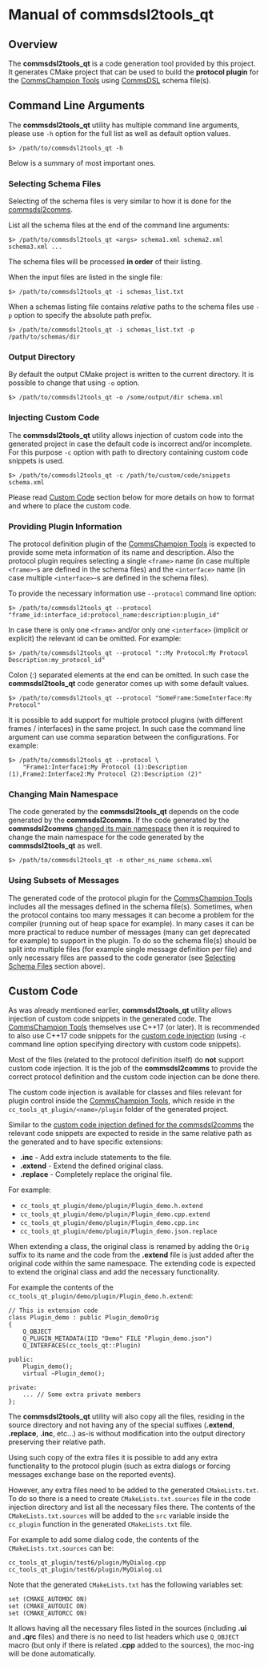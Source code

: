 # Manual of **commsdsl2tools_qt**

## Overview
The **commsdsl2tools_qt** is a code generation tool provided by this project.
It generates CMake project that can be used to build the **protocol plugin** for the
[CommsChampion Tools](https://github.com/commschamp/cc_tools_qt) using
[CommsDSL](https://commschamp.github.io/commsdsl_spec/) schema file(s).

## Command Line Arguments
The **commsdsl2tools_qt** utility has multiple command line arguments, please
use `-h` option for the full list as well as default option values. 

```
$> /path/to/commsdsl2tools_qt -h
```
Below is a summary of most important ones.

### Selecting Schema Files
Selecting of the schema files is very similar to how it is done for the
[commsdsl2comms](Manual_commsdsl2comms.md#selecting-schema-files).

List all the schema files at the end of the command line arguments:

```
$> /path/to/commsdsl2tools_qt <args> schema1.xml schema2.xml schema3.xml ...
```
The schema files will be processed **in order** of their listing.

When the input files are listed in the single file:
```
$> /path/to/commsdsl2tools_qt -i schemas_list.txt
```

When a schemas listing file contains *relative* paths to the schema files use
`-p` option to specify the absolute path prefix.
```
$> /path/to/commsdsl2tools_qt -i schemas_list.txt -p /path/to/schemas/dir
```

### Output Directory
By default the output CMake project is written to the current directory. It
is possible to change that using `-o` option.
```
$> /path/to/commsdsl2tools_qt -o /some/output/dir schema.xml
```

### Injecting Custom Code
The **commsdsl2tools_qt** utility allows injection of custom code into the
generated project in case the default code is incorrect and/or incomplete. For this
purpose `-c` option with path to directory containing custom code snippets is used.
```
$> /path/to/commsdsl2tools_qt -c /path/to/custom/code/snippets schema.xml
```
Please read [Custom Code](#custom-code) section below for more details on
how to format and where to place the custom code.

### Providing Plugin Information
The protocol definition plugin of the [CommsChampion Tools](https://github.com/commschamp/cc_tools_qt)
is expected to provide some meta information of its name and description.
Also the protocol plugin requires selecting a single `<frame>` name
(in case multiple `<frame>`-s are defined in the schema files) and the
`<interface>` name (in case multiple `<interface>`-s are defined in the schema
files).

To provide the necessary information use `--protocol` command line option:

```
$> /path/to/commsdsl2tools_qt --protocol "frame_id:interface_id:protocol_name:description:plugin_id"
```

In case there is only one `<frame>` and/or only one `<interface>` (implicit or explicit)
the relevant id can be omitted. For example:

```
$> /path/to/commsdsl2tools_qt --protocol "::My Protocol:My Protocol Description:my_protocol_id"
```

Colon (:) separated elements at the end can be omitted. In such case the **commsdsl2tools_qt** code
generator comes up with some default values.

```
$> /path/to/commsdsl2tools_qt --protocol "SomeFrame:SomeInterface:My Protocol"
```

It is possible to add support for multiple protocol plugins (with different frames / interfaces)
in the same project. In such case the command line argument can use comma separation
between the configurations. For example:

```
$> /path/to/commsdsl2tools_qt --protocol \
    "Frame1:Interface1:My Protocol (1):Description (1),Frame2:Interface2:My Protocol (2):Description (2)"
```

### Changing Main Namespace
The code generated by the **commsdsl2tools_qt** depends on the code generated by
the **commsdsl2comms**. If the code generated by the **commsdsl2comms**
[changed its main namespace](Manual_commsdsl2comms.md#changing-main-namespace)
then it is required to change the main namespace for the code generated by
the **commsdsl2tools_qt** as well.
```
$> /path/to/commsdsl2tools_qt -n other_ns_name schema.xml
```


### Using Subsets of Messages
The generated code of the protocol plugin for the [CommsChampion Tools](https://github.com/commschamp/cc_tools_qt)
includes all the messages defined in the schema file(s). Sometimes, when the
protocol contains too many messages it can become a problem for the compiler
(running out of heap space for example). In many cases it can be more practical
to reduce number of messages (many can get deprecated for example) to support in
the plugin. To do so the schema file(s) should be split into multiple files
(for example single message definition per file) and only necessary files
are passed to the code generator (see [Selecting Schema Files](#selecting-schema-files)
section above).

## Custom Code
As was already mentioned earlier, **commsdsl2tools_qt** utility allows injection
of custom code snippets in the generated code.
The [CommsChampion Tools](https://github.com/commschamp/cc_tools_qt) themselves
use C++17 (or later). It is recommended to also use C++17 code snippets for the
[custom code injection](#injecting-custom-code) (using `-c` command line option
specifying directory with custom code snippets).

Most of the files (related to the protocol definition itself) do **not** support
custom code injection. It is the job of the **commsdsl2comms** to provide
the correct protocol definition and the custom code injection can be done there.

The custom code injection is available for classes and files relevant for
plugin control inside the [CommsChampion Tools](https://github.com/commschamp/cc_tools_qt),
which reside in the `cc_tools_qt_plugin/<name>/plugin` folder of the generated
project.

Similar to the [custom code injection defined for the commsdsl2comms](Manual_commsdsl2comms.md##custom-code)
the relevant code snippets are expected to reside in the same relative path as the
generated and to have specific extensions:

- **.inc** - Add extra include statements to the file.
- **.extend** - Extend the defined original class.
- **.replace** - Completely replace the original file.

For example:
- `cc_tools_qt_plugin/demo/plugin/Plugin_demo.h.extend`
- `cc_tools_qt_plugin/demo/plugin/Plugin_demo.cpp.extend`
- `cc_tools_qt_plugin/demo/plugin/Plugin_demo.cpp.inc`
- `cc_tools_qt_plugin/demo/plugin/Plugin_demo.json.replace`

When extending a class, the original class is renamed by adding the `Orig` suffix to
its name and the code from the **.extend** file is just added after the original
code within the same namespace. The extending code is expected to extend the
original class and add the necessary functionality.

For example the contents of the `cc_tools_qt_plugin/demo/plugin/Plugin_demo.h.extend`:
```
// This is extension code
class Plugin_demo : public Plugin_demoOrig
{
    Q_OBJECT
    Q_PLUGIN_METADATA(IID "Demo" FILE "Plugin_demo.json")
    Q_INTERFACES(cc_tools_qt::Plugin)

public:
    Plugin_demo();
    virtual ~Plugin_demo();

private:
    ... // Some extra private members
};
```

The **commsdsl2tools_qt** utility will also copy all the files, residing in the
source directory and not having any of the special suffixes (**.extend**, **.replace**,
**.inc**, etc...) as-is without modification into the output directory
preserving their relative path.

Using such copy of the extra files it is possible to add any extra functionality
to the protocol plugin (such as extra dialogs or forcing messages exchange base on
the reported events).

However, any extra files need to be added to the generated `CMakeLists.txt`. To
do so there is a need to create `CMakeLists.txt.sources` file in the code injection
directory and list all the necessary files there. The contents of the `CMakeLists.txt.sources`
will be added to the `src` variable inside the `cc_plugin` function in the
generated `CMakeLists.txt` file.

For example to add some dialog code, the contents of the `CMakeLists.txt.sources` can be:
```
cc_tools_qt_plugin/test6/plugin/MyDialog.cpp
cc_tools_qt_plugin/test6/plugin/MyDialog.ui
```

Note that the generated `CMakeLists.txt` has the following variables set:
```
set (CMAKE_AUTOMOC ON)
set (CMAKE_AUTOUIC ON)
set (CMAKE_AUTORCC ON)
```
It allows having all the necessary files listed in the sources (including **.ui** and **.qrc** files)
and there is no need to list headers which use `Q_OBJECT` macro (but only if there is
related **.cpp** added to the sources), the moc-ing will
be done automatically.
